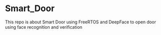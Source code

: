 # Smart_Door
This repo is about Smart Door using FreeRTOS and DeepFace to open door using face recognition and verification
